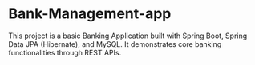 # Bank-Management-app
This project is a basic Banking Application built with Spring Boot, Spring Data JPA (Hibernate), and MySQL. It demonstrates core banking functionalities through REST APIs.

